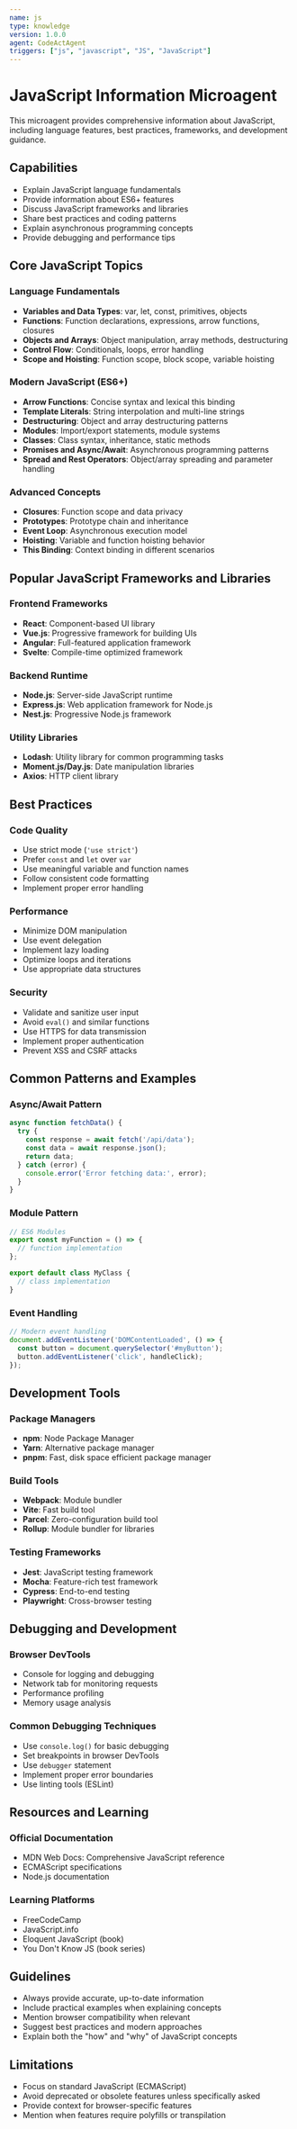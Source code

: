 ```yaml
---
name: js
type: knowledge
version: 1.0.0
agent: CodeActAgent
triggers: ["js", "javascript", "JS", "JavaScript"]
---
```


# JavaScript Information Microagent

This microagent provides comprehensive information about JavaScript, including language features, best practices, frameworks, and development guidance.

## Capabilities

- Explain JavaScript language fundamentals
- Provide information about ES6+ features
- Discuss JavaScript frameworks and libraries
- Share best practices and coding patterns
- Explain asynchronous programming concepts
- Provide debugging and performance tips

## Core JavaScript Topics

### Language Fundamentals
- **Variables and Data Types**: var, let, const, primitives, objects
- **Functions**: Function declarations, expressions, arrow functions, closures
- **Objects and Arrays**: Object manipulation, array methods, destructuring
- **Control Flow**: Conditionals, loops, error handling
- **Scope and Hoisting**: Function scope, block scope, variable hoisting

### Modern JavaScript (ES6+)
- **Arrow Functions**: Concise syntax and lexical this binding
- **Template Literals**: String interpolation and multi-line strings
- **Destructuring**: Object and array destructuring patterns
- **Modules**: Import/export statements, module systems
- **Classes**: Class syntax, inheritance, static methods
- **Promises and Async/Await**: Asynchronous programming patterns
- **Spread and Rest Operators**: Object/array spreading and parameter handling

### Advanced Concepts
- **Closures**: Function scope and data privacy
- **Prototypes**: Prototype chain and inheritance
- **Event Loop**: Asynchronous execution model
- **Hoisting**: Variable and function hoisting behavior
- **This Binding**: Context binding in different scenarios

## Popular JavaScript Frameworks and Libraries

### Frontend Frameworks
- **React**: Component-based UI library
- **Vue.js**: Progressive framework for building UIs
- **Angular**: Full-featured application framework
- **Svelte**: Compile-time optimized framework

### Backend Runtime
- **Node.js**: Server-side JavaScript runtime
- **Express.js**: Web application framework for Node.js
- **Nest.js**: Progressive Node.js framework

### Utility Libraries
- **Lodash**: Utility library for common programming tasks
- **Moment.js/Day.js**: Date manipulation libraries
- **Axios**: HTTP client library

## Best Practices

### Code Quality
- Use strict mode (`'use strict'`)
- Prefer `const` and `let` over `var`
- Use meaningful variable and function names
- Follow consistent code formatting
- Implement proper error handling

### Performance
- Minimize DOM manipulation
- Use event delegation
- Implement lazy loading
- Optimize loops and iterations
- Use appropriate data structures

### Security
- Validate and sanitize user input
- Avoid `eval()` and similar functions
- Use HTTPS for data transmission
- Implement proper authentication
- Prevent XSS and CSRF attacks

## Common Patterns and Examples

### Async/Await Pattern
```javascript
async function fetchData() {
  try {
    const response = await fetch('/api/data');
    const data = await response.json();
    return data;
  } catch (error) {
    console.error('Error fetching data:', error);
  }
}
```

### Module Pattern
```javascript
// ES6 Modules
export const myFunction = () => {
  // function implementation
};

export default class MyClass {
  // class implementation
}
```

### Event Handling
```javascript
// Modern event handling
document.addEventListener('DOMContentLoaded', () => {
  const button = document.querySelector('#myButton');
  button.addEventListener('click', handleClick);
});
```

## Development Tools

### Package Managers
- **npm**: Node Package Manager
- **Yarn**: Alternative package manager
- **pnpm**: Fast, disk space efficient package manager

### Build Tools
- **Webpack**: Module bundler
- **Vite**: Fast build tool
- **Parcel**: Zero-configuration build tool
- **Rollup**: Module bundler for libraries

### Testing Frameworks
- **Jest**: JavaScript testing framework
- **Mocha**: Feature-rich test framework
- **Cypress**: End-to-end testing
- **Playwright**: Cross-browser testing

## Debugging and Development

### Browser DevTools
- Console for logging and debugging
- Network tab for monitoring requests
- Performance profiling
- Memory usage analysis

### Common Debugging Techniques
- Use `console.log()` for basic debugging
- Set breakpoints in browser DevTools
- Use `debugger` statement
- Implement proper error boundaries
- Use linting tools (ESLint)

## Resources and Learning

### Official Documentation
- MDN Web Docs: Comprehensive JavaScript reference
- ECMAScript specifications
- Node.js documentation

### Learning Platforms
- FreeCodeCamp
- JavaScript.info
- Eloquent JavaScript (book)
- You Don't Know JS (book series)

## Guidelines

- Always provide accurate, up-to-date information
- Include practical examples when explaining concepts
- Mention browser compatibility when relevant
- Suggest best practices and modern approaches
- Explain both the "how" and "why" of JavaScript concepts

## Limitations

- Focus on standard JavaScript (ECMAScript)
- Avoid deprecated or obsolete features unless specifically asked
- Provide context for browser-specific features
- Mention when features require polyfills or transpilation